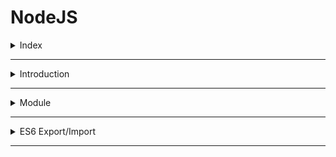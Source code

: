 # NodeJS

<details>
<summary>Index</summary>

## Index
* Introduction 
* Module
* ES6 Export/Import

</details>

---

<details>
<summary>Introduction</summary>

## Introduction
- NodeJS is a Javascript runtime environment that executes Javascript code outside a web browser.
- With Node.js, JavaScript can run anywhere, including servers, desktops, and embedded systems.
- Node.js is a non-blocking I/O.

![NodeJS](./Assets/introduction/01-NodeJS.png)

### Advantages
* Cross Platform (Windows, Linux, MacOS...etc)
* Open Source
* Huge number of third-party packages
* Huge Community

### JavaScript Engines
Every browser has its own JavaScript engine:
   1. Google Chrome → V8 Engine
   2. Firefox → SpiderMonkey

### What is Node.js?
- Node.js is built on Chrome’s V8 JavaScript engine.
- It is cross-platform, running on Windows, macOS, and Linux.
- Maintained by the OpenJS Foundation, which continuously adds new features.
- Executes JavaScript code outside the web browser.
- Allows JavaScript to run everywhere.
-  Node.js features an event-driven architecture that supports asynchronous (non-blocking) I/O operations.
Known for its high performance and scalability due to its non-blocking, event-driven nature.
- Node.js is popular because of its event-driven architecture.

### History of NodeJS
- Developed by Ryan Dahl in 2009.
- Originally named "web.js", as it was designed for web servers.
- Later renamed "Node.js", as it became useful beyond just web servers.
- JavaScript requires a JS engine to execute, and Node.js provides this capability outside browsers.
- To run a javascript you need a JS Engine
- You cannot run any Javascript code without JSEngine

### npm
- npm is a packages manager for JavaScript.
- It serves as a central registry where developers can publish and install packages.

</details>

---

<details>
<summary>Module</summary>

## Module
In Node JS, each Javascript file is treated as a separate module. 

### Export / Import
1. Default
2. Named

### Default
* The `module.exports` is a special object included in every Javascript file in the Node JS application by default.
* To import a module which is the local file, use the __require()__ function with the relative path of the module(fileName).

```js FirstModule.js
let FirstModule = () => {
    return "I am First Module"
};

// Default Export
module.exports = FirstModule;
```

```js
// Import
const FirstModule = require('./FirstModule');

console.log(FirstModule());  // I am First Module

```

### Named
You can export multiple items from a single file and import only what you need in another file.

```js Utils.js

// Functions
const FirstFunction = () => {
    return "I am First Function";
}

const SecondFunction = () => {
    return "I am Second Function";
}

// Named Export
exports.FirstFunction = FirstFunction;
exports.SecondFunction = SecondFunction;
```

```js
// Import 

const {FirstFunction, SecondFunction} = require('./Utils');


console.log(FirstFunction());  // I am First Function
console.log(SecondFunction());  // I am Second Function
```

</details>

---

<details>
<summary>ES6 Export/Import</summary>

## ES6 Export/Import
* Modern JS Module are known as ES6 Modules.
The `export` and `import` keywords are introduced for exporting and importing one or more members in a module.

1. Default 
2. Named

### Default 
Here we use file name extension as `.mjs`.

```js App.mjs
// Import
import FirstModule from "./FirstModule.mjs";

console.log(FirstModule());
```

```js FirstModule.mjs
// Export
let FirstModule = () => {
    return "I am First Module"
};

// Default Export
export default FirstModule

```

### Named 

```js Utils.mjs 

// Functions
export const FirstFunction = () => {
    return "I am First Function";
}

export const SecondFunction = () => {
    return "I am Second Function";
}

```

```js App.mjs
// Import 

import {FirstFunction, SecondFunction} from "./Utils.mjs"

console.log(FirstFunction());  // I am First Function
console.log(SecondFunction());  // I am Second Function
```


### Without mjs
* `npm init -y`
* Add type in the `package.json` file.
```json
{
  "type": "module"
}
```

```js Utils.js

// Functions
export const FirstFunction = () => {
    return "I am First Function";
}

const SecondFunction = () => {
    return "I am Second Function";
}

export default SecondFunction

```

```js App.js
// Import 

import SecondFunction, {FirstFunction} from "./Utils.js"

console.log(FirstFunction());  // I am First Function
console.log(SecondFunction());  // I am Second Function
```

</details>

---

